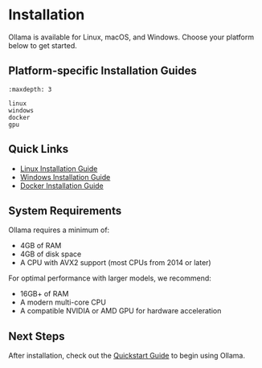 # Installation

Ollama is available for Linux, macOS, and Windows. Choose your platform below to get started.

## Platform-specific Installation Guides

```{toctree}
:maxdepth: 3

linux
windows
docker
gpu
```

## Quick Links

- [Linux Installation Guide](linux.md)
- [Windows Installation Guide](windows.md)
- [Docker Installation Guide](docker.md)

## System Requirements

Ollama requires a minimum of:

- 4GB of RAM
- 4GB of disk space
- A CPU with AVX2 support (most CPUs from 2014 or later)

For optimal performance with larger models, we recommend:

- 16GB+ of RAM
- A modern multi-core CPU
- A compatible NVIDIA or AMD GPU for hardware acceleration

## Next Steps

After installation, check out the [Quickstart Guide](../getting_started/quickstart.md) to begin using Ollama.